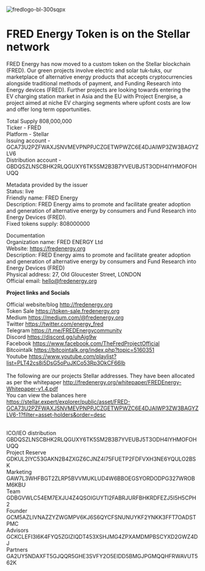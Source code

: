![fredlogo-bl-300sqpx](https://user-images.githubusercontent.com/39649555/57606829-c995ac00-757a-11e9-8cd6-40d40da13160.png)
# FRED Energy Token is on the Stellar network
FRED Energy has now moved to a custom token on the Stellar blockchain (FRED). Our green projects involve electric and solar tuk-tuks, our marketplace of alternative energy products that accepts cryptocurrencies alongside traditional methods of payment, and Funding Research into Energy devices (FRED). Further projects are looking towards entering the EV charging station market in Asia and the EU with Project Energise, a project aimed at niche EV charging segments where upfont costs are low and offer long term opportunities. 

Total Supply 808,000,000<br>
Ticker - FRED<br>
Platform - Stellar<br>
Issuing account - GCA73U2PZFWAXJSNVMEVPNPPJCZGETWPWZC6E4DJAIWP3ZW3BAGYZLV6<br>
Distribution account - GBDQSZLNSCBHK2RLQGUXY6TK5SM2B3B7YVEUBJ5T3ODH4IYHMOFOHUQQ<br>

Metadata provided by the issuer<br>
Status: live<br>
Friendly name: FRED Energy<br>
Description: FRED Energy aims to promote and facilitate greater adoption and generation of alternative energy by consumers and Fund Research into Energy Devices (FRED).<br>
Fixed tokens supply: 808000000<br>

Documentation<br>
Organization name: FRED ENERGY Ltd<br>
Website: https://fredenergy.org<br>
Description: FRED Energy aims to promote and facilitate greater adoption and generation of alternative energy by consumers and Fund Research into Energy Devices (FRED)<br>
Physical address: 27, Old Gloucester Street, LONDON<br>
Official email: hello@fredenergy.org<br>

<strong>Project links and Socials</strong><br>

Official website/blog http://fredenergy.org<br>
Token Sale https://token-sale.fredenergy.org<br>
Medium https://medium.com/@fredenergy.org<br>
Twitter https://twitter.com/energy_fred<br>
Telegram https://t.me/FREDEnergycommunity<br>
Discord https://discord.gg/uhAjg9w<br>
Facebook https://www.facebook.com/TheFredProjectOfficial<br>
Bitcointalk https://bitcointalk.org/index.php?topic=5160351<br>
Youtube https://www.youtube.com/playlist?list=PLT42cs8i5DsG5oPuJKCo53Rp3OkCF66lb<br>
<br>
The following are our projects Stellar addresses. They have been allocated as per the whitepaper http://fredenergy.org/whitepaper/FREDEnergy-Whitepaper-v1.4.pdf <br>
You can view the balances here https://stellar.expert/explorer/public/asset/FRED-GCA73U2PZFWAXJSNVMEVPNPPJCZGETWPWZC6E4DJAIWP3ZW3BAGYZLV6-1?filter=asset-holders&order=desc <br>

<br>
ICO/IEO distribution
GBDQSZLNSCBHK2RLQGUXY6TK5SM2B3B7YVEUBJ5T3ODH4IYHMOFOHUQQ<br>
Project Reserve
GDKUL2IYC53GAKN2B4ZXGZ6CJNZ4I75FUETP2FDFVXH3NE6YQULO2BSK<br>
Marketing
GAW7L3WHFBGT2ZLRP5BVVMUKLUD4W6BBOEGSYORDODPG327WROBM6KBU<br>
Team
GDBGVWLC54EM7EXJU4Z4QSOIGUYTI2FABRJURFBHKRDFEZJ5I5H5CPH2<br>
Founder
GCM5AZLIVNAZZYZWGMPV6KJ6S6QYCFSNUNUYKF2YNKK3FFT7OADSTPMC<br>
Advisors
GCKCLEFI3I6K4FYQ5ZGIZIQDT453XSHJMG4ZPXAMDMPBSCYXD2GWZ4DJ<br>
Partners
GA2UY5NDAXFT5GJQQR5GHE3SVFY2O5EIDD5BMGJPGMQQHFRWAVUT562K<br>

